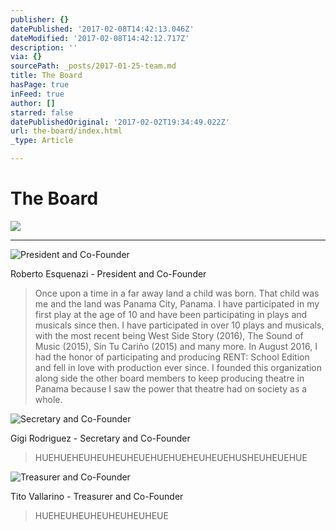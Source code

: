 ```yaml
---
publisher: {}
datePublished: '2017-02-08T14:42:13.046Z'
dateModified: '2017-02-08T14:42:12.717Z'
description: ''
via: {}
sourcePath: _posts/2017-01-25-team.md
title: The Board
hasPage: true
inFeed: true
author: []
starred: false
datePublishedOriginal: '2017-02-02T19:34:49.022Z'
url: the-board/index.html
_type: Article

---
```

# The Board
![](https://the-grid-user-content.s3-us-west-2.amazonaws.com/5e82ff94-172e-4bd3-ad4f-1e36e22a5fe2.jpg)

---

![President and Co-Founder](https://the-grid-user-content.s3-us-west-2.amazonaws.com/237d8581-b24f-47c4-a4ba-4ba071b1194c.jpg)

Roberto Esquenazi - President and Co-Founder

> Once upon a time in a far away land a child was born. That child was me and the land was Panama City, Panama. I have participated in my first play at the age of 10 and have been participating in plays and musicals since then. I have participated in over 10 plays and musicals, with the most recent being West Side Story (2016), The Sound of Music (2015), Sin Tu Cariño (2015) and many more. In August 2016, I had the honor of participating and producing RENT: School Edition and fell in love with production ever since. I founded this organization along side the other board members to keep producing theatre in Panama because I saw the power that theatre had on society as a whole.

![Secretary and Co-Founder](https://the-grid-user-content.s3-us-west-2.amazonaws.com/299b9e35-5737-47d1-94ac-73fbd16f0835.jpg)

Gigi Rodriguez - Secretary and Co-Founder

> HUEHUEHEUHEUHEUHEUEHUEHUEHEUHEUEHUSHEUHEUEHUE

![Treasurer and Co-Founder](https://the-grid-user-content.s3-us-west-2.amazonaws.com/622f5215-b84e-445c-b2a3-c13832cc0ccf.jpg)

Tito Vallarino - Treasurer and Co-Founder

> HUEHEUHEUHEUHEUHEUHEUE
